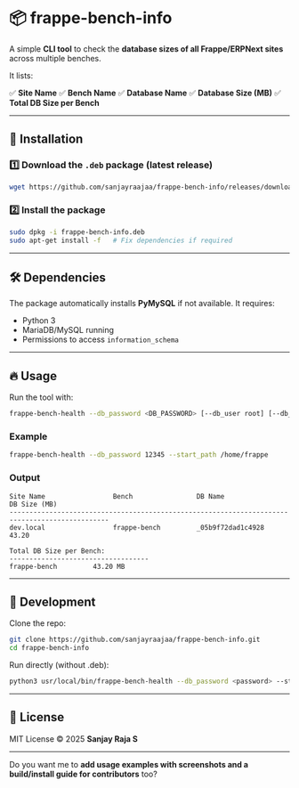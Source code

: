 # 📦 frappe-bench-info

A simple **CLI tool** to check the **database sizes of all Frappe/ERPNext sites** across multiple benches.

It lists:

✅ **Site Name**
✅ **Bench Name**
✅ **Database Name**
✅ **Database Size (MB)**
✅ **Total DB Size per Bench**

---

## 🚀 Installation

### 1️⃣ Download the `.deb` package (latest release)

```bash
wget https://github.com/sanjayraajaa/frappe-bench-info/releases/download/v1.0.0/frappe-bench-info_1.0.deb
```

### 2️⃣ Install the package

```bash
sudo dpkg -i frappe-bench-info.deb
sudo apt-get install -f   # Fix dependencies if required
```

---

## 🛠 Dependencies

The package automatically installs **PyMySQL** if not available.
It requires:

* Python 3
* MariaDB/MySQL running
* Permissions to access `information_schema`

---

## 🔥 Usage

Run the tool with:

```bash
frappe-bench-health --db_password <DB_PASSWORD> [--db_user root] [--db_host localhost] [--start_path /path/to/search]
```

### Example

```bash
frappe-bench-health --db_password 12345 --start_path /home/frappe
```

### Output

```
Site Name                 Bench                DB Name                        DB Size (MB)
-----------------------------------------------------------------------------------------------
dev.local                 frappe-bench         _05b9f72dad1c4928              43.20

Total DB Size per Bench:
-----------------------------------
frappe-bench         43.20 MB
```

---

## 📂 Development

Clone the repo:

```bash
git clone https://github.com/sanjayraajaa/frappe-bench-info.git
cd frappe-bench-info
```

Run directly (without .deb):

```bash
python3 usr/local/bin/frappe-bench-health --db_password <password> --start_path /home/frappe
```

---

## 📝 License

MIT License © 2025 **Sanjay Raja S**

---

Do you want me to **add usage examples with screenshots and a build/install guide for contributors** too?
